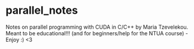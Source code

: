 # parallel_notes

Notes on parallel programming with CUDA in C/C++ by Maria Tzevelekou.
Meant to be educational!!! (and for beginners/help for the NTUA course) -  Enjoy :) <3 
